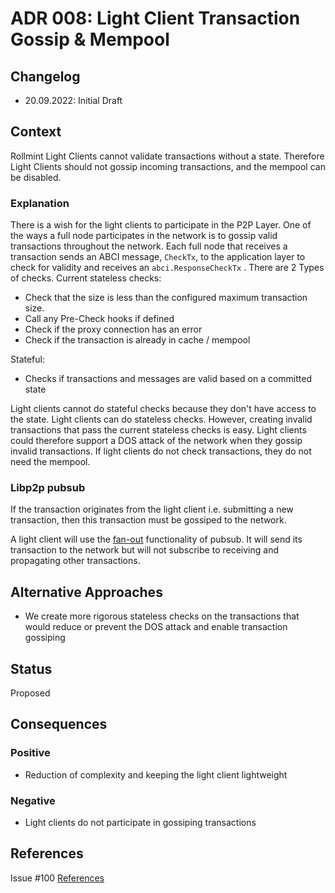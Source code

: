 # ADR 008: Light Client Transaction Gossip & Mempool

## Changelog

- 20.09.2022: Initial Draft

## Context

Rollmint Light Clients cannot validate transactions without a state. Therefore Light Clients should not gossip incoming transactions, and the mempool can be disabled.

### Explanation

There is a wish for the light clients to participate in the P2P Layer. One of the ways a full node participates in the network is to gossip valid transactions throughout the network. Each full node that receives a transaction sends an ABCI message, `CheckTx`, to the application layer to check for validity and receives an `abci.ResponseCheckTx` .
There are 2 Types of checks.
Current stateless checks:

- Check that the size is less than the configured maximum transaction size.
- Call any Pre-Check hooks if defined
- Check if the proxy connection has an error
- Check if the transaction is already in cache / mempool

Stateful:

- Checks if transactions and messages are valid based on a committed state

Light clients cannot do stateful checks because they don't have access to the state.
Light clients can do stateless checks. However, creating invalid transactions that pass the current stateless checks is easy. Light clients could therefore support a DOS attack of the network when they gossip invalid transactions.
If light clients do not check transactions, they do not need the mempool.

### Libp2p pubsub

If the transaction originates from the light client i.e. submitting a new transaction, then this transaction must be gossiped to the network.

A light client will use the [fan-out](https://docs.libp2p.io/concepts/publish-subscribe/#fan-out) functionality of pubsub. It will send its transaction to the network but will not subscribe to receiving and propagating other transactions.

## Alternative Approaches

- We create more rigorous stateless checks on the transactions that would reduce or prevent the DOS attack and enable transaction gossiping

## Status

Proposed

## Consequences

### Positive

- Reduction of complexity and keeping the light client lightweight

### Negative

- Light clients do not participate in gossiping transactions

## References

Issue #100 [References](https://github.com/celestiaorg/oollmint/issues/100#issuecomment-921848268)
